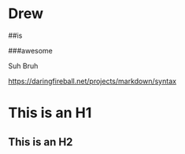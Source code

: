 # Drew

##is

###awesome

Suh Bruh


https://daringfireball.net/projects/markdown/syntax

This is an H1
=============

This is an H2
-------------
